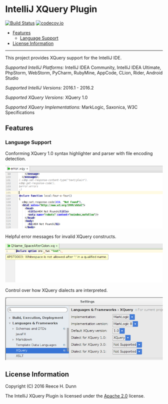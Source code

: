 # IntelliJ XQuery Plugin

[![Build Status](https://travis-ci.org/rhdunn/xquery-intellij-plugin.svg)](https://travis-ci.org/rhdunn/xquery-intellij-plugin)
[![codecov.io](https://codecov.io/github/rhdunn/xquery-intellij-plugin/coverage.svg)](https://codecov.io/github/rhdunn/xquery-intellij-plugin)

- [Features](#features)
  - [Language Support](#language-support)
- [License Information](#license-information)

----------

This project provides XQuery support for the IntelliJ IDE.

_Supported IntelliJ Platforms:_ IntelliJ IDEA Community, IntelliJ IDEA Ultimate, PhpStorm, WebStorm, PyCharm, RubyMine, AppCode, CLion, Rider, Android Studio

_Supported IntelliJ Versions:_ 2016.1 - 2016.2

_Supported XQuery Versions:_ XQuery 1.0

_Supported XQuery Implementations:_ MarkLogic, Saxonica, W3C Specifications

## Features

### Language Support

Conforming XQuery 1.0 syntax highlighter and parser with file encoding detection.

![Syntax Highlighting](images/syntax-highlighting.png)

Helpful error messages for invalid XQuery constructs.

![Error Messages](images/error-messages.png)

Control over how XQuery dialects are interpreted.

![XQuery Settings](images/xquery-settings.png)

## License Information

Copyright (C) 2016 Reece H. Dunn

The IntelliJ XQuery Plugin is licensed under the [Apache 2.0](LICENSE)
license.
